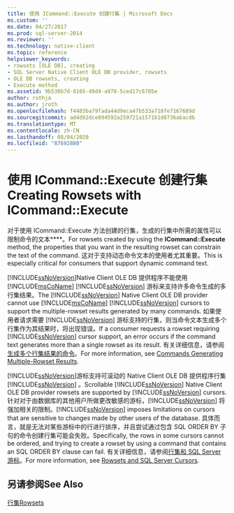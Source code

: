 ```yaml
---
title: 使用 ICommand::Execute 创建行集 | Microsoft Docs
ms.custom: ''
ms.date: 04/27/2017
ms.prod: sql-server-2014
ms.reviewer: ''
ms.technology: native-client
ms.topic: reference
helpviewer_keywords:
- rowsets [OLE DB], creating
- SQL Server Native Client OLE DB provider, rowsets
- OLE DB rowsets, creating
- Execute method
ms.assetid: 9b530b7d-8165-49d4-a978-5ced17c6705e
author: rothja
ms.author: jroth
ms.openlocfilehash: f4403ba79fada44d9eca47b533a718fe7167689d
ms.sourcegitcommit: ad4d92dce894592a259721a1571b1d8736abacdb
ms.translationtype: MT
ms.contentlocale: zh-CN
ms.lasthandoff: 08/04/2020
ms.locfileid: "87692880"
---
```

# <a name="creating-rowsets-with-icommandexecute"></a><span data-ttu-id="6808b-102">使用 ICommand::Execute 创建行集</span><span class="sxs-lookup"><span data-stu-id="6808b-102">Creating Rowsets with ICommand::Execute</span></span>
  <span data-ttu-id="6808b-103">对于使用 ICommand::Execute 方法创建的行集，生成的行集中所需的属性可以限制命令的文本\*\*\*\*。</span><span class="sxs-lookup"><span data-stu-id="6808b-103">For rowsets created by using the **ICommand::Execute** method, the properties that you want in the resulting rowset can constrain the text of the command.</span></span> <span data-ttu-id="6808b-104">这对于支持动态命令文本的使用者尤其重要。</span><span class="sxs-lookup"><span data-stu-id="6808b-104">This is especially critical for consumers that support dynamic command text.</span></span>  
  
 <span data-ttu-id="6808b-105">[!INCLUDE[ssNoVersion](../../includes/ssnoversion-md.md)]Native Client OLE DB 提供程序不能使用 [!INCLUDE[msCoName](../../includes/msconame-md.md)] [!INCLUDE[ssNoVersion](../../includes/ssnoversion-md.md)] 游标来支持许多命令生成的多行集结果。</span><span class="sxs-lookup"><span data-stu-id="6808b-105">The [!INCLUDE[ssNoVersion](../../includes/ssnoversion-md.md)] Native Client OLE DB provider cannot use [!INCLUDE[msCoName](../../includes/msconame-md.md)] [!INCLUDE[ssNoVersion](../../includes/ssnoversion-md.md)] cursors to support the multiple-rowset results generated by many commands.</span></span> <span data-ttu-id="6808b-106">如果使用者请求需要 [!INCLUDE[ssNoVersion](../../includes/ssnoversion-md.md)] 游标支持的行集，则当命令文本生成多个行集作为其结果时，将出现错误。</span><span class="sxs-lookup"><span data-stu-id="6808b-106">If a consumer requests a rowset requiring [!INCLUDE[ssNoVersion](../../includes/ssnoversion-md.md)] cursor support, an error occurs if the command text generates more than a single rowset as its result.</span></span> <span data-ttu-id="6808b-107">有关详细信息，请参阅[生成多个行集结果的命令](../native-client-ole-db-commands/commands-generating-multiple-rowset-results.md)。</span><span class="sxs-lookup"><span data-stu-id="6808b-107">For more information, see [Commands Generating Multiple-Rowset Results](../native-client-ole-db-commands/commands-generating-multiple-rowset-results.md).</span></span>  
  
 <span data-ttu-id="6808b-108">[!INCLUDE[ssNoVersion](../../includes/ssnoversion-md.md)]游标支持可滚动的 Native Client OLE DB 提供程序行集 [!INCLUDE[ssNoVersion](../../includes/ssnoversion-md.md)] 。</span><span class="sxs-lookup"><span data-stu-id="6808b-108">Scrollable [!INCLUDE[ssNoVersion](../../includes/ssnoversion-md.md)] Native Client OLE DB provider rowsets are supported by [!INCLUDE[ssNoVersion](../../includes/ssnoversion-md.md)] cursors.</span></span> <span data-ttu-id="6808b-109">针对对于由数据库的其他用户所做更改敏感的游标，[!INCLUDE[ssNoVersion](../../includes/ssnoversion-md.md)] 将强加相关的限制。</span><span class="sxs-lookup"><span data-stu-id="6808b-109">[!INCLUDE[ssNoVersion](../../includes/ssnoversion-md.md)] imposes limitations on cursors that are sensitive to changes made by other users of the database.</span></span> <span data-ttu-id="6808b-110">具体而言，就是无法对某些游标中的行进行排序，并且尝试通过包含 SQL ORDER BY 子句的命令创建行集可能会失败。</span><span class="sxs-lookup"><span data-stu-id="6808b-110">Specifically, the rows in some cursors cannot be ordered, and trying to create a rowset by using a command that contains an SQL ORDER BY clause can fail.</span></span> <span data-ttu-id="6808b-111">有关详细信息，请参阅[行集和 SQL Server 游标](rowsets-and-sql-server-cursors.md)。</span><span class="sxs-lookup"><span data-stu-id="6808b-111">For more information, see [Rowsets and SQL Server Cursors](rowsets-and-sql-server-cursors.md).</span></span>  
  
## <a name="see-also"></a><span data-ttu-id="6808b-112">另请参阅</span><span class="sxs-lookup"><span data-stu-id="6808b-112">See Also</span></span>  
 [<span data-ttu-id="6808b-113">行集</span><span class="sxs-lookup"><span data-stu-id="6808b-113">Rowsets</span></span>](rowsets.md)  
  
  
